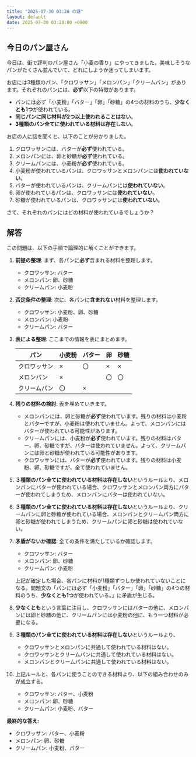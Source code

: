```yaml
---
title: "2025-07-30 03:28 の謎"
layout: default
date: 2025-07-30 03:28:00 +0900
---
```

## 今日のパン屋さん

今日は、街で評判のパン屋さん「小麦の香り」にやってきました。美味しそうなパンがたくさん並んでいて、どれにしようか迷ってしまいます。

お店には3種類のパン、「クロワッサン」「メロンパン」「クリームパン」があります。それぞれのパンには、**必ず**以下の特徴があります。

*   パンには必ず「小麦粉」「バター」「卵」「砂糖」の4つの材料のうち、**少なくとも1つ**が使われている。
*   **同じパンに同じ材料が2つ以上使われることはない**。
*   **3種類のパン全てに使われている材料は存在しない**。

お店の人に話を聞くと、以下のことが分かりました。

1.  クロワッサンには、バターが**必ず**使われている。
2.  メロンパンには、卵と砂糖が**必ず**使われている。
3.  クリームパンには、小麦粉が**必ず**使われている。
4.  小麦粉が使われているパンは、クロワッサンとメロンパンには**使われていない**。
5.  バターが使われているパンは、クリームパンには**使われていない**。
6.  卵が使われているパンは、クロワッサンには**使われていない**。
7.  砂糖が使われているパンは、クロワッサンには**使われていない**。

さて、それぞれのパンにはどの材料が使われているでしょうか？

## 解答

この問題は、以下の手順で論理的に解くことができます。

1.  **前提の整理**: まず、各パンに**必ず**含まれる材料を整理します。

    *   クロワッサン: バター
    *   メロンパン: 卵、砂糖
    *   クリームパン: 小麦粉

2.  **否定条件の整理**: 次に、各パンに**含まれない**材料を整理します。

    *   クロワッサン: 小麦粉、卵、砂糖
    *   メロンパン: 小麦粉
    *   クリームパン: バター

3.  **表による整理**: ここまでの情報を表にまとめます。

    | パン     | 小麦粉 | バター | 卵    | 砂糖  |
    | -------- | ------ | ------ | ----- | ----- |
    | クロワッサン | ×    | 〇    | ×   | ×   |
    | メロンパン   | ×    |      | 〇  | 〇  |
    | クリームパン | 〇    | ×    |      |      |

4.  **残りの材料の検討**: 表を埋めていきます。

    *   メロンパンには、卵と砂糖が**必ず**使われています。残りの材料は小麦粉とバターですが、小麦粉は使われていません。よって、メロンパンにはバターが使われている可能性があります。
    *   クリームパンには、小麦粉が**必ず**使われています。残りの材料はバター、卵、砂糖ですが、バターは使われていません。よって、クリームパンには卵と砂糖が使われている可能性があります。
    *   クロワッサンには、バターが**必ず**使われています。残りの材料は小麦粉、卵、砂糖ですが、全て使われていません。

5.  **３種類のパン全てに使われている材料は存在しない**というルールより、メロンパンにバターが使われている場合、クロワッサンとメロンパン両方にバターが使われてしまうため、メロンパンにバターは使われていない。

6.  **３種類のパン全てに使われている材料は存在しない**というルールより、クリームパンに卵と砂糖が使われている場合、メロンパンとクリームパン両方に卵と砂糖が使われてしまうため、クリームパンに卵と砂糖は使われていない。

7.  **矛盾がないか確認**: 全ての条件を満たしているか確認します。

    *   クロワッサン: バター
    *   メロンパン: 卵、砂糖
    *   クリームパン: 小麦粉

    上記が確定した場合、各パンに材料が1種類ずつしか使われていないことになる。問題文の「パンには必ず「小麦粉」「バター」「卵」「砂糖」の4つの材料のうち、**少なくとも1つ**が使われている。」に矛盾が生じる。

8.  **少なくとも**という言葉に注目し、クロワッサンにはバターの他に、メロンパンには卵と砂糖の他に、クリームパンには小麦粉の他に、もう一つ材料が必要になる。

9.  **３種類のパン全てに使われている材料は存在しない**というルールより、

    *   クロワッサンとメロンパンに共通して使われている材料はない。
    *   クロワッサンとクリームパンに共通して使われている材料はない。
    *   メロンパンとクリームパンに共通して使われている材料はない。

10. 上記ルールと、各パンに使うことのできる材料より、以下の組み合わせのみが成立する。

    *   クロワッサン: バター、小麦粉
    *   メロンパン: 卵、砂糖
    *   クリームパン: 小麦粉、バター

**最終的な答え:**

*   クロワッサン: バター、小麦粉
*   メロンパン: 卵、砂糖
*   クリームパン: 小麦粉、バター
